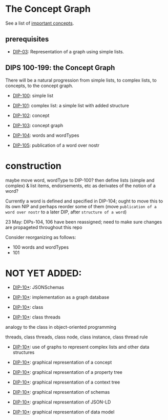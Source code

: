 # The Concept Graph

See a list of [important concepts](importantConcepts.md).

## prerequisites

- [DIP-03](../03.md): Representation of a graph using simple lists.

## DIPS 100-199: the Concept Graph

There will be a natural progression from simple lists, to complex lists, to concepts, to the concept graph.

- [DIP-100](100.md): simple list

- [DIP-101](101.md): complex list: a simple list with added structure

- [DIP-102](102.md): concept

- [DIP-103](103.md): concept graph

- [DIP-104](104.md): words and wordTypes 

- [DIP-105](105.md): publication of a word over nostr


# construction

maybe move word, wordType to DIP-100? then define lists (simple and complex) & list items, endorsements, etc as derivates of the notion of a word?

Currently a word is defined and specified in DIP-104; ought to move this to its own NIP and perhaps reorder some of them (move `publication of a word over nostr` to a later DIP, after `structure of a word`)

23 May: DIPs-104, 106 have been reassigned; need to make sure changes are propageted throughout this repo

Consider reorganizing as follows:
- 100 words and wordTypes
- 101 

# NOT YET ADDED:

- [DIP-10*](10*.md): JSONSchemas

- [DIP-10*](10*.md): implementation as a graph database

- [DIP-10*](10*.md): class

- [DIP-10*](10*.md): class threads

analogy to the class in object-oriented programming

threads, class threads, class node, class instance, class thread rule

- [DIP-10*](10*.md): use of graphs to represent complex lists and other data structures

- [DIP-10*](10*.md): graphical representation of a concept

- [DIP-10*](10*.md): graphical representation of a property tree

- [DIP-10*](10*.md): graphical representation of a context tree

- [DIP-10*](10*.md): graphical representation of schemas

- [DIP-10*](10*.md): graphical representation of JSON-LD

- [DIP-10*](10*.md): graphical representation of data model



